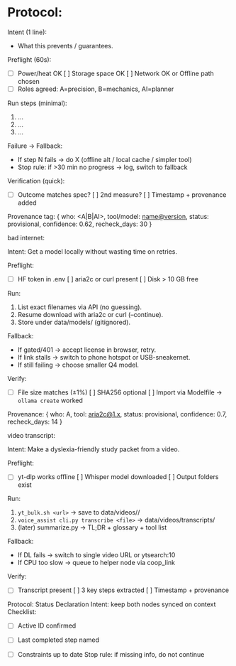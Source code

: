 # Protocol: <name>

Intent (1 line):
- What this prevents / guarantees.

Preflight (60s):
- [ ] Power/heat OK   [ ] Storage space OK   [ ] Network OK or Offline path chosen
- [ ] Roles agreed: A=precision, B=mechanics, AI=planner

Run steps (minimal):
1) …
2) …
3) …

Failure → Fallback:
- If step N fails → do X (offline alt / local cache / simpler tool)
- Stop rule: if >30 min no progress → log, switch to fallback

Verification (quick):
- [ ] Outcome matches spec?  [ ] 2nd measure?  [ ] Timestamp + provenance added

Provenance tag:
{ who: <A|B|AI>, tool/model: <name@version>, status: provisional, confidence: 0.62, recheck_days: 30 }







bad internet:

Intent: Get a model locally without wasting time on retries.

Preflight:
- [ ] HF token in .env    [ ] aria2c or curl present    [ ] Disk > 10 GB free

Run:
1) List exact filenames via API (no guessing).
2) Resume download with aria2c or curl (–continue).
3) Store under data/models/ (gitignored).

Fallback:
- If gated/401 → accept license in browser, retry.
- If link stalls → switch to phone hotspot or USB-sneakernet.
- If still failing → choose smaller Q4 model.

Verify:
- [ ] File size matches  (±1%)  [ ] SHA256 optional  [ ] Import via Modelfile → `ollama create` worked

Provenance:
{ who: A, tool: aria2c@1.x, status: provisional, confidence: 0.7, recheck_days: 14 }


video transcript:


Intent: Make a dyslexia-friendly study packet from a video.

Preflight:
- [ ] yt-dlp works offline  [ ] Whisper model downloaded  [ ] Output folders exist

Run:
1) `yt_bulk.sh <url>` → save to data/videos/<Channel>/
2) `voice_assist cli.py transcribe <file>` → data/videos/transcripts/
3) (later) summarize.py → TL;DR + glossary + tool list

Fallback:
- If DL fails → switch to single video URL or ytsearch:10
- If CPU too slow → queue to helper node via coop_link

Verify:
- [ ] Transcript present   [ ] 3 key steps extracted   [ ] Timestamp + provenance


Protocol: Status Declaration
Intent: keep both nodes synced on context
Checklist:
- [ ] Active ID confirmed
- [ ] Last completed step named
- [ ] Constraints up to date
Stop rule: if missing info, do not continue

